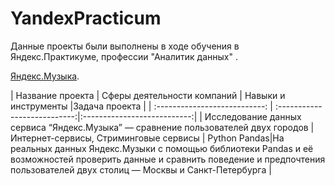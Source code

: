 # YandexPracticum
Данные проекты были выполнены в ходе обучения в Яндекс.Практикуме, профессии "Аналитик данных" .

[Яндекс.Музыка](https://github.com/OStonks/portfolio/blob/main/yandex_music_project.ipynb).


| Название проекта             | Сферы деятельности компаний         | Навыки и инструменты                    |Задача проекта |
| :---------------------------: | :---------------------------:|:---------------------------:|
| Исследование данных сервиса “Яндекс.Музыка” — сравнение пользователей двух городов | Интернет-сервисы, Стриминговые сервисы | Python Pandas|На реальных данных Яндекс.Музыки c помощью библиотеки Pandas и её возможностей проверить данные и сравнить поведение и предпочтения пользователей двух столиц — Москвы и Санкт-Петербурга |
